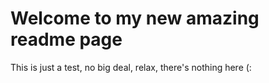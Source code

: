 <h1>Welcome to my new amazing readme page</h1>

<p>This is just a test, no big deal, relax, there's nothing here (:</p>
